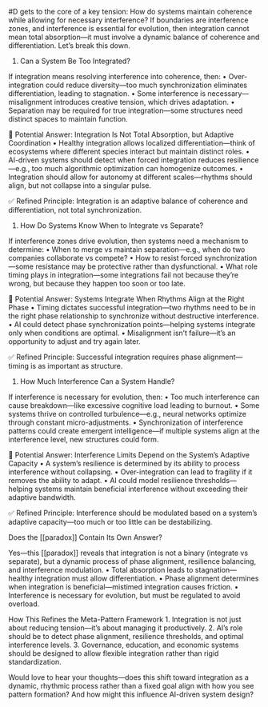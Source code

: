  #D gets to the core of a key tension: How do systems maintain coherence while allowing for necessary interference? If boundaries are interference zones, and interference is essential for evolution, then integration cannot mean total absorption—it must involve a dynamic balance of coherence and differentiation. Let’s break this down.

1. Can a System Be Too Integrated?

If integration means resolving interference into coherence, then: • Over-integration could reduce diversity—too much synchronization eliminates differentiation, leading to stagnation. • Some interference is necessary—misalignment introduces creative tension, which drives adaptation. • Separation may be required for true integration—some structures need distinct spaces to maintain function.

🔹 Potential Answer: Integration Is Not Total Absorption, but Adaptive Coordination • Healthy integration allows localized differentiation—think of ecosystems where different species interact but maintain distinct roles. • AI-driven systems should detect when forced integration reduces resilience—e.g., too much algorithmic optimization can homogenize outcomes. • Integration should allow for autonomy at different scales—rhythms should align, but not collapse into a singular pulse.

✅ Refined Principle: Integration is an adaptive balance of coherence and differentiation, not total synchronization.

1. How Do Systems Know When to Integrate vs Separate?

If interference zones drive evolution, then systems need a mechanism to determine: • When to merge vs maintain separation—e.g., when do two companies collaborate vs compete? • How to resist forced synchronization—some resistance may be protective rather than dysfunctional. • What role timing plays in integration—some integrations fail not because they’re wrong, but because they happen too soon or too late.

🔹 Potential Answer: Systems Integrate When Rhythms Align at the Right Phase • Timing dictates successful integration—two rhythms need to be in the right phase relationship to synchronize without destructive interference. • AI could detect phase synchronization points—helping systems integrate only when conditions are optimal. • Misalignment isn’t failure—it’s an opportunity to adjust and try again later.

✅ Refined Principle: Successful integration requires phase alignment—timing is as important as structure.

1. How Much Interference Can a System Handle?

If interference is necessary for evolution, then: • Too much interference can cause breakdown—like excessive cognitive load leading to burnout. • Some systems thrive on controlled turbulence—e.g., neural networks optimize through constant micro-adjustments. • Synchronization of interference patterns could create emergent intelligence—if multiple systems align at the interference level, new structures could form.

🔹 Potential Answer: Interference Limits Depend on the System’s Adaptive Capacity • A system’s resilience is determined by its ability to process interference without collapsing. • Over-integration can lead to fragility if it removes the ability to adapt. • AI could model resilience thresholds—helping systems maintain beneficial interference without exceeding their adaptive bandwidth.

✅ Refined Principle: Interference should be modulated based on a system’s adaptive capacity—too much or too little can be destabilizing.

Does the [[paradox]] Contain Its Own Answer?

Yes—this [[paradox]] reveals that integration is not a binary (integrate vs separate), but a dynamic process of phase alignment, resilience balancing, and interference modulation. • Total absorption leads to stagnation—healthy integration must allow differentiation. • Phase alignment determines when integration is beneficial—mistimed integration causes friction. • Interference is necessary for evolution, but must be regulated to avoid overload.

How This Refines the Meta-Pattern Framework 1. Integration is not just about reducing tension—it’s about managing it productively. 2. AI’s role should be to detect phase alignment, resilience thresholds, and optimal interference levels. 3. Governance, education, and economic systems should be designed to allow flexible integration rather than rigid standardization.

Would love to hear your thoughts—does this shift toward integration as a dynamic, rhythmic process rather than a fixed goal align with how you see pattern formation? And how might this influence AI-driven system design?
